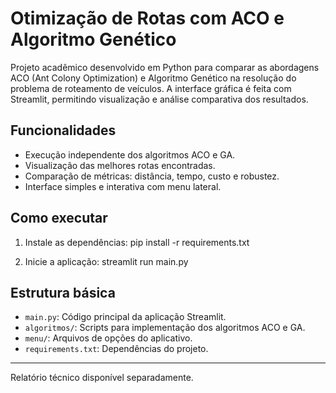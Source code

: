 # Otimização de Rotas com ACO e Algoritmo Genético

Projeto acadêmico desenvolvido em Python para comparar as abordagens ACO (Ant Colony Optimization) e Algoritmo Genético na resolução do problema de roteamento de veículos. A interface gráfica é feita com Streamlit, permitindo visualização e análise comparativa dos resultados.

## Funcionalidades

- Execução independente dos algoritmos ACO e GA.
- Visualização das melhores rotas encontradas.
- Comparação de métricas: distância, tempo, custo e robustez.
- Interface simples e interativa com menu lateral.

## Como executar

1. Instale as dependências:
pip install -r requirements.txt

2. Inicie a aplicação:
streamlit run main.py

## Estrutura básica

- `main.py`: Código principal da aplicação Streamlit.
- `algoritmos/`: Scripts para implementação dos algoritmos ACO e GA.
- `menu/`: Arquivos de opções do aplicativo.
- `requirements.txt`: Dependências do projeto.

---

Relatório técnico disponível separadamente.
